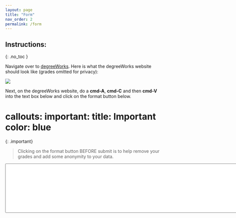 ```yaml
---
layout: page
title: "Form"
nav_order: 2
permalink: /form
---
```

## Instructions:
{: .no_toc }

Navigate over to [degreeWorks](https://degreeworks-prod-j.isc-seo.upenn.edu:9904/worksheets/WEB31). 
Here is what the degreeWorks website should look like (grades omitted for privacy):

![]("../assets/images/example.png") 

Next, on the degreeWorks website, do a **cmd-A**, **cmd-C** and then **cmd-V** into the text box below and click on the format button below. 

callouts:
    important:
    title: Important
    color: blue
=
{: .important}
>Clicking on the format button BEFORE submit is to help remove your grades and add some anonymity to your data. 

<textarea type="text" id="Name" rows="10" cols="100"></textarea>

